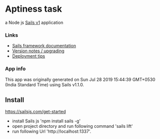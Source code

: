 # Aptiness task

a Node js [Sails v1](https://sailsjs.com) application


### Links

+ [Sails framework documentation](https://sailsjs.com/get-started)
+ [Version notes / upgrading](https://sailsjs.com/documentation/upgrading)
+ [Deployment tips](https://sailsjs.com/documentation/concepts/deployment)


### App info

This app was originally generated on Sun Jul 28 2019 15:44:39 GMT+0530 (India Standard Time) using Sails v1.1.0.

## Install 

https://sailsjs.com/get-started
- install Sails js 'npm install sails -g'
- open project directory and run following command 'sails lift'
- run following Url 'http://localhost:1337'.


